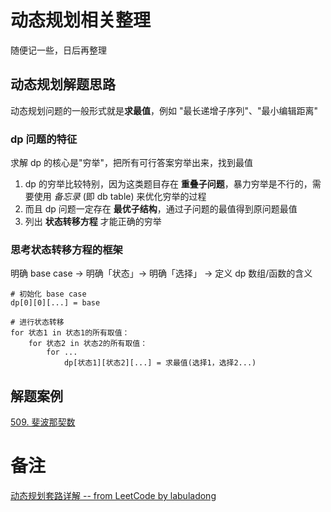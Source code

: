 # 动态规划相关整理
随便记一些，日后再整理

## 动态规划解题思路
动态规划问题的一般形式就是**求最值**，例如 "最长递增子序列"、"最小编辑距离"

### dp 问题的特征
求解 dp 的核心是"穷举"，把所有可行答案穷举出来，找到最值

1. dp 的穷举比较特别，因为这类题目存在 **重叠子问题**，暴力穷举是不行的，需要使用 *备忘录* (即 db table) 来优化穷举的过程
2. 而且 dp 问题一定存在 **最优子结构**，通过子问题的最值得到原问题最值
3. 列出 **状态转移方程** 才能正确的穷举

### 思考状态转移方程的框架
明确 base case -> 明确「状态」-> 明确「选择」 -> 定义 dp 数组/函数的含义
```
# 初始化 base case
dp[0][0][...] = base

# 进行状态转移
for 状态1 in 状态1的所有取值：
    for 状态2 in 状态2的所有取值：
        for ...
            dp[状态1][状态2][...] = 求最值(选择1，选择2...)
```
## 解题案例
[509. 斐波那契数](https://leetcode-cn.com/problems/fibonacci-number/)

# 备注
[动态规划套路详解 -- from LeetCode by labuladong](https://leetcode-cn.com/problems/fibonacci-number/solution/dong-tai-gui-hua-tao-lu-xiang-jie-by-labuladong/)

